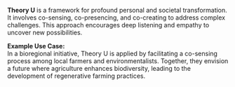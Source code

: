 **Theory U** is a framework for profound personal and societal transformation. It involves co-sensing, co-presencing, and co-creating to address complex challenges. This approach encourages deep listening and empathy to uncover new possibilities.

**Example Use Case:**  
In a bioregional initiative, Theory U is applied by facilitating a co-sensing process among local farmers and environmentalists. Together, they envision a future where agriculture enhances biodiversity, leading to the development of regenerative farming practices.